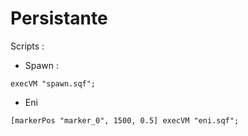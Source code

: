 # Persistante

Scripts :

* Spawn :

```sqf
execVM "spawn.sqf";
```

* Eni

```sqf
[markerPos "marker_0", 1500, 0.5] execVM "eni.sqf";
```
